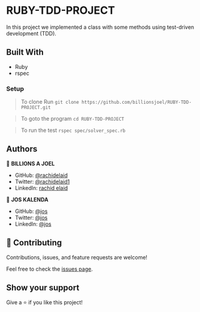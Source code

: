# RUBY-TDD-PROJECT

In this project we implemented a class with some methods using test-driven development (TDD).

## Built With

- Ruby
- rspec

### Setup <br>

> To clone Run `git clone https://github.com/billionsjoel/RUBY-TDD-PROJECT.git`

> To goto the program `cd RUBY-TDD-PROJECT`

> To run the test `rspec spec/solver_spec.rb`

## Authors

👤 **BILLIONS A JOEL**

- GitHub: [@rachidelaid](https://github.com/billionsjoel)
- Twitter: [@rachidelaid1](https://twitter.com/billionsjoel)
- LinkedIn: [rachid elaid](https://www.linkedin.com/in/billionsjoel/)

👤 **JOS KALENDA**

- GitHub: [@jos](https://github.com/)
- Twitter: [@jos](https://www.twitter.com/)
- LinkedIn: [@jos](https://www.linkedin.com/in/)

## 🤝 Contributing

Contributions, issues, and feature requests are welcome!

Feel free to check the [issues page](../../issues/).

## Show your support

Give a ⭐️ if you like this project!

